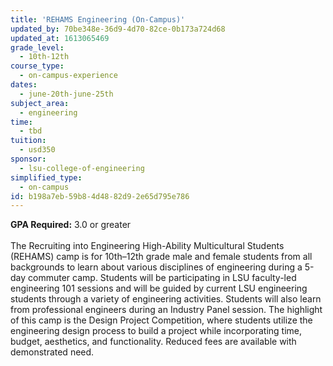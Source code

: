 ```yaml
---
title: 'REHAMS Engineering (On-Campus)'
updated_by: 70be348e-36d9-4d70-82ce-0b173a724d68
updated_at: 1613065469
grade_level:
  - 10th-12th
course_type:
  - on-campus-experience
dates:
  - june-20th-june-25th
subject_area:
  - engineering
time:
  - tbd
tuition:
  - usd350
sponsor:
  - lsu-college-of-engineering
simplified_type:
  - on-campus
id: b198a7eb-59b8-4d48-82d9-2e65d795e786
---
```

<b>GPA Required:</b> 3.0 or greater<br><br>
The Recruiting into Engineering High-Ability Multicultural Students (REHAMS) camp is for 10th–12th grade male and female students from all backgrounds to learn about various disciplines of engineering during a 5-day commuter camp. Students will be participating in LSU faculty-led engineering 101 sessions and will be guided by current LSU engineering students through a variety of engineering activities. Students will also learn from professional engineers during an Industry Panel session. The highlight of this camp is the Design Project Competition, where students utilize the engineering design process to build a project while incorporating time, budget, aesthetics, and functionality. Reduced fees are available with demonstrated need.